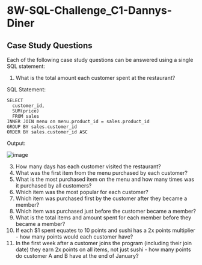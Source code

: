 # 8W-SQL-Challenge_C1-Dannys-Diner

## Case Study Questions

Each of the following case study questions can be answered using a single SQL statement:

1. What is the total amount each customer spent at the restaurant?

SQL Statement:
```
SELECT 
  customer_id, 
  SUM(price)
  FROM sales
INNER JOIN menu on menu.product_id = sales.product_id
GROUP BY sales.customer_id
ORDER BY sales.customer_id ASC
```
Output:

![image](https://github.com/JerickoDG/8W-SQL-Challenge_C1-Dannys-Diner/assets/60811658/af9bd36d-a8c5-4c61-b1fe-bcee4da4f906)

   
3. How many days has each customer visited the restaurant?
4. What was the first item from the menu purchased by each customer?
5. What is the most purchased item on the menu and how many times was it purchased by all customers?
6. Which item was the most popular for each customer?
7. Which item was purchased first by the customer after they became a member?
8. Which item was purchased just before the customer became a member?
9. What is the total items and amount spent for each member before they became a member?
10. If each $1 spent equates to 10 points and sushi has a 2x points multiplier - how many points would each customer have?
11. In the first week after a customer joins the program (including their join date) they earn 2x points on all items, not just sushi - how many points do customer A and B have at the end of January?
